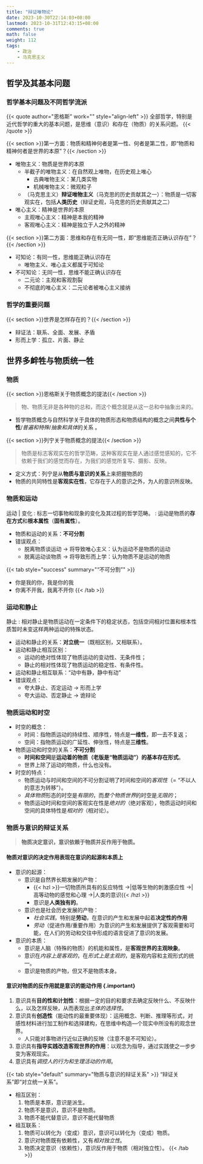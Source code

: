 ```yaml
---
title: "辩证唯物论"
date: 2023-10-30T22:14:03+08:00
lastmod: 2023-10-31T12:43:15+08:00
comments: true
math: false
weight: 112
tags:
    - 政治
    - 马克思主义
---
```


## 哲学及其基本问题

### 哲学基本问题及不同哲学流派

{{< quote author="恩格斯" work="" style="align-left" >}}
全部哲学，特别是近代哲学的重大的基本问题，是思维（意识）和存在（物质）的关系问题。
{{< /quote >}}

{{< section >}}第一方面：物质和精神何者是第一性、何者是第二性，即“物质和精神何者是世界的本原”？{{< /section >}}

- 唯物主义：物质是世界的本原
    - 半截子的唯物主义：在自然观上唯物，在历史观上唯心
        - 古典唯物主义：某几类实物
        - 机械唯物主义：微观粒子
    - （马克思主义）**辩证唯物主义**（马克思的历史贡献其之一）：物质是一切客观实在，包括**人类历史**（辩证史观，马克思的历史贡献其之二）
- 唯心主义：精神是世界的本原
    - 主观唯心主义：精神是本我的精神
    - 客观唯心主义：精神是独立于人之外的精神

{{< section >}}第二方面：思维和存在有无同一性，即“思维能否正确认识存在”？{{< /section >}}

- 可知论：有同一性，思维能正确认识存在
    - 唯物主义、唯心主义都属于可知论
- 不可知论：无同一性，思维不能正确认识存在
    - 二元论：主观和客观割裂
    - 不彻底的唯心主义：二元论者被唯心主义接纳

### 哲学的重要问题

{{< section >}}世界是怎样存在的？{{< /section >}}

- 辩证法：联系、全面、发展、矛盾
- 形而上学：孤立、片面、静止

## 世界多衅牲与物质统一牲

### 物质

{{< section >}}恩格斯关于物质概念的提法{{< /section >}}

> 物、物质无非是各种物的总和，而这个概念就是从这一总和中抽象出来的。

- 哲学物质概念与自然科学关于具体的物质形态和物质结构的概念之间**共性与个性**/*普遍和特殊*/*抽象和具体*的关系 。

{{< section >}}列宁关于物质概念的提法{{< /section >}}

> 物质是标志客观实在的哲学范畴，这种客观实在是人通过感觉感知的，它不依赖于我们的感觉而存在，为我们的感觉所复写、摄影、反映。

- 定义方式：列宁是从**物质与意识的关系**上来把握物质的
- 物质的共同特性是**客观实在性**，它存在于人的意识之外，为人的意识所反映。

### 物质和运动

运动 | 变化
: 标志一切事物和现象的变化及其过程的哲学范畴。
: 运动是物质的**存在方式**和**根本属性**（**固有属性**）。

- 物质和运动的关系：**不可分割**
- 错误观点：
    - 脱离物质谈运动 → 将导致唯心主义：认为运动不是物质的运动
    - 脱离运动谈物质 → 将导致形而上学：认为物质不是运动的物质

{{< tab style="success" summary="“不可分割”" >}}
- 你是我的你，我是你的我
- 你离不开我，我离不开你
{{< /tab >}}

### 运动和静止

静止
: 相对静止是物质运动在一定条件下的稳定状态，包括空间相对位置和根本性质暂时未变这样两种运动的特殊状态。

- 运动和静止的关系：**对立统一**（既相区别，又相联系）。
- 运动和静止相互区别：
    - 运动的绝对性体现了物质运动的变动性、无条件性；
    - 静止的相对性体现了物质运动的稳定性、有条件性。
- 运动和静止相互联系：“动中有静，静中有动”
- 错误观点：
    - 夸大静止、否定运动 → 形而上学
    - 夸大运动、否定静止 → 诡辩论

### 物质运动和时空

- 时空的概念：
    - 时间：指物质运动的持续性、顺序性，特点是**一维性**，即一去不复返；
    - 空间：指物质运动的广延性、伸张性，特点是**三维性**。
- 物质运动和时空的关系：**不可分割**
    - **时间和空间**是**运动着的物质（老版是“物质运动”）的基本存在形式**。
    - 世界上除了运动的物质，什么也没有。
- 时空的特点：
    - 物质运动与时间和空间的不可分割证明了时间和空间的*客观性*（= “不以人的意志为转移”）。
    - *具体物质*形态的时空是*有限的*，而*整个物质世界*的时空是*无限的*；
    - 物质运动时间和空间的客观实在性是*绝对的*（绝对客观），物质运动时间和空间的具体特性是*相对的*（相对论）。

### 物质与意识的辩证关系

> **物质决定意识，意识依赖于物质并反作用于物质。**

#### 物质对意识的决定作用表现在意识的起源和本质上

- 意识的起源：
    - 意识是自然界长期发展的产物：
        - {{< hzl >}}一切物质所具有的反应特性 →|低等生物的刺激感应性 →|高等动物的感觉和心理 →|人类的意识{{< /hzl >}}
        - 意识是**人类独有的**。
    - 意识也是社会历史发展的产物：
        - *社会实践*，特别是**劳动**，在意识的产生和发展中起着**决定性的作用**
        - *劳动*（促进作用/重要作用）为意识的产生和发展提供了客观需要和可能，在人们的劳动和交往中形成的语言促进了意识的发展。
- 意识的本质：
    - 意识是人脑（特殊的物质）的机能和属性，是**客观世界的主观映象**。
    - 意识在*内容上是客观的*，在*形式上是主观的*，是客观内容和主观形式的统一。
    - 意识是物质的产物，但又不是物质本身。

#### 意识对物质的反作用就是意识的能动作用 {.important}

1. 意识具有**目的性和计划性**：根据一定的目的和要求去确定反映什么、不反映什么，以及怎样反映，从而表现出*主体的选择性*。
2. 意识具有**创造性**（能动性的最重要体现）：运用概念、判断、推理等形式，对感性材料进行加工制作和选择建构，在思维中构造—个现实中所没有的观念世界。
    - 人只能对事物进行近似正确的反映（注意不是不可知论）。
3. 意识具有**指导实践改造客观世界的作用**：以观念为指导，通过实践使之一步步变为客观现实。
4. 意识具有*调控人的行为和生理活动的作用*。

{{< tab style="default" summary="物质与意识的辩证关系" >}}
“辩证关系”即“对立统一关系”。

- 相互区别：
    1. 物质是本原，意识是派生。
    2. 物质不是意识，意识不是物质。
    3. 物质不能代替意识，意识不能代替物质
- 祖互联系：
    1. 物质可以转化为（变成）意识，意识可以转化为（变成）物质。
    2. 意识对物质既有依赖性，又有*相对独立性*。
    3. 物质决定意识（依赖性），意识反作用于物质（相对独立性）。
{{< /tab >}}
